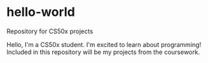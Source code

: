 # hello-world
Repository for CS50x projects

Hello, I'm a CS50x student. I'm excited to learn about programming! Included in this repository will be my projects from the coursework. 
